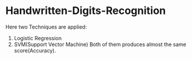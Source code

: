 # Handwritten-Digits-Recognition
Here two Techniques are applied: 
1. Logistic Regression 
2. SVM(Support Vector Machine)
   Both of them produces almost the same score(Accuracy).
